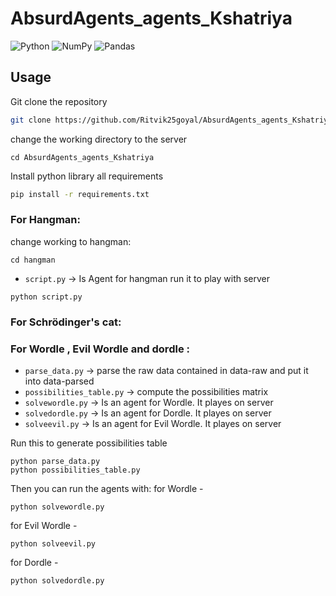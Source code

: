 # AbsurdAgents_agents_Kshatriya
![Python](https://img.shields.io/badge/python-3670A0?style=for-the-badge&logo=python&logoColor=ffdd54)
![NumPy](https://img.shields.io/badge/numpy-%23013243.svg?style=for-the-badge&logo=numpy&logoColor=white)
![Pandas](https://img.shields.io/badge/pandas-%23150458.svg?style=for-the-badge&logo=pandas&logoColor=white)

## Usage 
Git clone the repository 
```bash
git clone https://github.com/Ritvik25goyal/AbsurdAgents_agents_Kshatriya.git
```
change the working directory to the server
```
cd AbsurdAgents_agents_Kshatriya
```
Install python library all requirements
```bash
pip install -r requirements.txt
```
### For Hangman:
change working to hangman:
```shell
cd hangman
```
- `script.py` -> Is Agent for hangman
run it to play with server
```shell
python script.py
```
### For Schrödinger's cat:

### For Wordle , Evil Wordle and dordle :


- `parse_data.py` -> parse the raw data contained in data-raw and put it into data-parsed
- `possibilities_table.py` -> compute the possibilities matrix
- `solvewordle.py` -> Is an agent for Wordle. It playes on server
- `solvedordle.py` -> Is an agent for Dordle. It playes on server
- `solveevil.py` -> Is an agent for Evil Wordle. It playes on server

Run this to generate possibilities table
```shell
python parse_data.py
python possibilities_table.py
```
Then you can run the agents with:
for Wordle - 
```shell
python solvewordle.py
```
for Evil Wordle - 
```shell
python solveevil.py
```
for Dordle - 
```shell
python solvedordle.py
```






